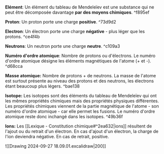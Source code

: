 **Elément**: 
	Un élément du tableau de Mendeleïev est une substance qui ne peut être décomposée davantage **par des moyens chimiques**. ^f895ef

**Proton**: 
	Un proton porte une charge **positive**. ^73d9d2

**Electron**: 
	Un électron porte une charge **négative** - plus léger que les protons. ^ce4f4b

**Neutrons**: 
	Un neutron porte une charge **neutre**. ^c109a3

**Numéro d'ordre atomique**:
	Nombre de protons ou d'électrons. Le numéro d'ordre atomique désigne les éléments magnétiques de l'atome (+ et -). ^d68cca

**Masse atomique:**
	Nombre de protons + de neutrons. La masse de l'atome est surtout présente au niveau des protons et des neutrons, les électrons étant beaucoup plus légers. ^bae138

**Isotope:**
	Les isotopes sont des éléments du tableau de Mendeleïev qui ont les mêmes propriétés chimiques mais des propriétés physiques différentes.  
	Les propriétés chimiques viennent de la partie magnétique de l'atome - son numéro d'ordre atomique - car elle permet les fusions. Le numéro d'ordre atomique reste donc inchangé dans les isotopes.  ^49b36f

**Ions:** 
	Les [[Lexique - Constitution chimique#^2ea632|ions]] résultent de l'ajout ou du retrait d'un électron. En cas d'ajout d'un électron, la charge de l'ion deviendra négative. En cas de retrait, positive.





![[Drawing 2024-09-27 18.09.01.excalidraw|200]]